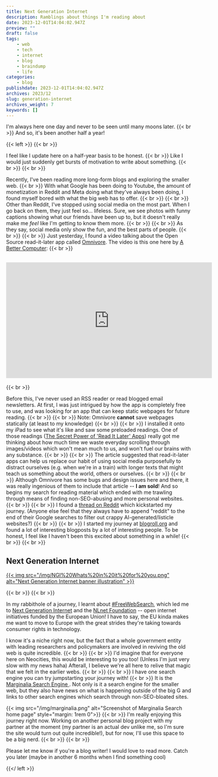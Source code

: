 ```yaml
---
title: Next Generation Internet
description: Ramblings about things I'm reading about
date: 2023-12-01T14:04:02.947Z
preview: ""
draft: false
tags:
    - web
    - tech
    - internet
    - blog
    - braindump
    - life
categories:
    - blog
publishdate: 2023-12-01T14:04:02.947Z
archives: 2023/12
slug: generation-internet
archives_weight: 7
keywords: []
---
```


I'm always here one day and never to be seen until many moons later.
{{< br >}}
And so, it's been another half a year!

{{< left >}}
{{< br >}}

I feel like I update here on a half-year basis to be honest.
{{< br >}}
Like I would just suddenly get bursts of motivation to write about something.
{{< br >}}
{{< br >}}

Recently, I've been reading more long-form blogs and exploring the smaller web. 
{{< br >}}
With what Google has been doing to Youtube, the amount of monetization in Reddit and Meta doing what they've always been doing, I found myself bored with what the big web has to offer.
{{< br >}}
{{< br >}}
Other than Reddit, I've stopped using social media on the most part. When I go back on them, they just feel so... lifeless. Sure, we see photos with funny captions showing what our friends have been up to, but it doesn't really make me *feel* like I'm getting to know them more.
{{< br >}}
{{< br >}}
As they say, social media only show the fun, and the best parts of people.
{{< br >}}
{{< br >}}
Just yesterday, I found a video talking about the Open Source read-it-later app called <a href='Omnivore'>Omnivore</a>. The video is this one here by <a href='https://www.youtube.com/@ABetterComputer'>A Better Computer</a>:
{{< br >}}
<iframe width="560" height="315" src="https://www.youtube.com/embed/JyfBZwIuOsY?si=5pL8j9pPAIH_CJfL" title="YouTube video player" frameborder="0" allow="accelerometer; autoplay; clipboard-write; encrypted-media; gyroscope; picture-in-picture; web-share" allowfullscreen style='margin: 1rem 0'></iframe>
{{< br >}}

Before this, I've never used an RSS reader or read blogged email newsletters. At first, I was just intrigued by how the app is completely free to use, and was looking for an app that can keep static webpages for future reading.
{{< br >}}
{{< br >}}
Note: Omnivore **cannot** save webpages statically (at least to my knowledge)
{{< br >}}
{{< br >}}
I installed it onto my iPad to see what it's like and saw some preloaded readings. One of those readings (<a href='https://fortelabs.com/blog/the-secret-power-of-read-it-later-apps'>The Secret Power of 'Read It Later' Apps</a>) really got me thinking about how much time we waste everyday scrolling through images/videos which won't mean much to us, and won't fuel our brains with any substance.
{{< br >}}
{{< br >}}
The article suggested that read-it-later apps can help us replace our habit of using social media purposefully to distract ourselves (e.g. when we're in a train) with longer texts that might teach us something about the world, others or ourselves.
{{< br >}}
{{< br >}}
Although Omnivore has some bugs and design issues here and there, it was really ingenious of them to include that article -- <b>I am sold</b>! And so begins my search for reading material which ended with me trawling through means of finding non-SEO-abusing and more personal websites.
{{< br >}}
{{< br >}}
I found a <a href='https://www.reddit.com/r/Blogging/comments/v5cbve/how_to_find_personal_noncommercial_diarylike_blogs/'>thread on Reddit</a> which kickstarted my journey. (Anyone else feel that they always have to append "reddit" to the end of their Google searches to filter out crappy AI-generated/listicle websites?)
{{< br >}}
{{< br >}}
I started my journey at <a href='https://blogroll.org'>blogroll.org</a> and found a lot of interesting blogposts by a lot of interesting people. To be honest, I feel like I haven't been this excited about something in a while!
{{< br >}}
{{< br >}}

<h2> Next Generation Internet</h2>
<a href='https://www.ngi.eu/'>{{< img src="/img/NGI%20Whats%20in%20it%20for%20you.png" alt="Next Generation Internet banner illustration" >}}  </a>

{{< br >}}
{{< br >}}
<div style ='text-align:left'>
In my rabbithole of a journey, I learnt about <a href="https://freewebsearch.org">#FreeWebSearch</a>, which led me to <a href="https://www.ngi.eu/">Next Generation Internet</a> and the <a href='https://nlnet.nl/'>NLnet Foundation</a> -- open internet initiatives funded by the European Union! I have to say, the EU kinda makes me want to move to Europe with the great strides they're taking towards consumer rights in technology.

I know it's a niche right now, but the fact that a whole government entity with leading researchers and policymakers are involved in reviving the old web is quite incredible.
{{< br >}}
{{< br >}}
I'd imagine that for everyone here on Neocities, this would be interesting to you too! (Unless I'm just very slow with my news haha) Afterall, I believe we're all here to relive that magic that we felt in the earlier webs.
{{< br >}}
{{< br >}}
I have one search engine you can try jumpstarting your journey with!
{{< br >}}
It is the <a href='https://search.marginalia.nu/'> Marginalia Search Engine </a>. Not only is it a search engine for the smaller web, but they also have news on what is happening outside of the big G and links to other search engines which search through non-SEO-bloated sites.

{{< img src="/img/marginalia.png" alt="Screenshot of Marginalia Search home page" style="margin: 1rem 0">}} 
{{< br >}}
I'm really enjoying this journey right now. Working on another personal blog project with my partner at the moment (my partner is an actual dev unlike me, so I'm sure the site would turn out quite incredible!), but for now, I'll use this space to be a big nerd.
{{< br >}}
{{< br >}}
</div>


Please let me know if you're a blog writer! I would love to read more. Catch you later (maybe in another 6 months when I find something cool)

{{</ left >}}
